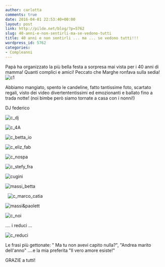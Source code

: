 ```yaml
---
author: carlotta
comments: true
date: 2016-04-01 22:53:40+00:00
layout: post
link: http://pilde.net/blog/?p=5762
slug: 40-anni-e-non-sentirli-ma-se-vedono-tutti
title: 40 anni e non sentirli ... ma ... se vedono tutti!!!
wordpress_id: 5762
categories:
- Compleanni
---
```


Papà ha organizzato la più bella festa a sorpresa mai vista per i 40 anni di mamma! Quanti complici e amici! Peccato che Marghe ronfava sulla sedia!![c1](http://pilde.net/blog/wp-content/uploads/2016/06/c1.jpg)




Abbiamo mangiato, spento le candeline, fatto tantissime foto, scartato regali, visto dei video divertententissimi ed emozionanti e ballato fino a trada notte! (noi bimbe però siamo tornate a casa con i nonni!)




DJ federico

![c_dj](http://pilde.net/blog/wp-content/uploads/2016/06/c_dj.jpg)




![c_4A](http://pilde.net/blog/wp-content/uploads/2016/06/c_4A.jpg)


 ![c_betta_io](http://pilde.net/blog/wp-content/uploads/2016/06/c_betta_io.jpg)


 ![c_eliz_fab](http://pilde.net/blog/wp-content/uploads/2016/06/c_eliz_fab.jpg)


 ![c_nospa](http://pilde.net/blog/wp-content/uploads/2016/06/c_nospa.jpg)


 ![c_stefy_fra](http://pilde.net/blog/wp-content/uploads/2016/06/c_stefy_fra.jpg)


 ![cugini](http://pilde.net/blog/wp-content/uploads/2016/06/cugini.jpg)


 ![massi_betta](http://pilde.net/blog/wp-content/uploads/2016/06/massi_betta.jpg)


  ![c_marco_catia](http://pilde.net/blog/wp-content/uploads/2016/06/c_marco_catia-1.jpg)


 ![massi&paolett](http://pilde.net/blog/wp-content/uploads/2016/06/massipaolett.jpg)




![c_noi](http://pilde.net/blog/wp-content/uploads/2016/06/c_noi.jpg)




.... i reduci ...

![c_reduci](http://pilde.net/blog/wp-content/uploads/2016/06/c_reduci.jpg)


Le frasi più gettonate: " Ma tu non avevi capito nulla?", "Andrea marito dell'anno" ....e la mia preferita "Il vero amore esiste!"

GRAZIE a tutti!
